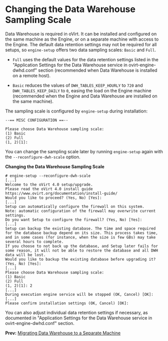 # Changing the Data Warehouse Sampling Scale

Data Warehouse is required in oVirt. It can be installed and configured on the same machine as the Engine, or on a separate machine with access to the Engine. The default data retention settings may not be required for all setups, so `engine-setup` offers two data sampling scales: `Basic` and `Full`.


* `Full` uses the default values for the data retention settings listed in the "Application Settings for the Data Warehouse service in ovirt-engine-dwhd.conf" section (recommended when Data Warehouse is installed on a remote host).

* `Basic` reduces the values of `DWH_TABLES_KEEP_HOURLY` to `720` and `DWH_TABLES_KEEP_DAILY` to `0`, easing the load on the Engine machine (recommended when the Engine and Data Warehouse are installed on the same machine).

The sampling scale is configured by `engine-setup` during installation:

    --== MISC CONFIGURATION ==--

    Please choose Data Warehouse sampling scale:
    (1) Basic
    (2) Full
    (1, 2)[1]:

You can change the sampling scale later by running `engine-setup` again with the `--reconfigure-dwh-scale` option.

**Changing the Data Warehouse Sampling Scale**

    # engine-setup --reconfigure-dwh-scale
    [...]
    Welcome to the oVirt 4.0 setup/upgrade.
    Please read the oVirt 4.0 install guide
    https://www.ovirt.org/documentation/install-guide/
    Would you like to proceed? (Yes, No) [Yes]:
    [...]
    Setup can automatically configure the firewall on this system.
    Note: automatic configuration of the firewall may overwrite current settings.
    Do you want Setup to configure the firewall? (Yes, No) [Yes]:
    [...]
    Setup can backup the existing database. The time and space required for the database backup depend on its size. This process takes time, and in some cases (for instance, when the size is few GBs) may take several hours to complete.
    If you choose to not back up the database, and Setup later fails for some reason, it will not be able to restore the database and all DWH data will be lost.
    Would you like to backup the existing database before upgrading it? (Yes, No) [Yes]:
    [...]
    Please choose Data Warehouse sampling scale:
    (1) Basic
    (2) Full
    (1, 2)[1]: 2
    [...]
    During execution engine service will be stopped (OK, Cancel) [OK]:
    [...]
    Please confirm installation settings (OK, Cancel) [OK]:

You can also adjust individual data retention settings if necessary, as documented in "Application Settings for the Data Warehouse service in ovirt-engine-dwhd.conf" section.

**Prev:** [Migrating Data Warehouse to a Separate Machine](../Migrating_Data_Warehouse_to_a_Separate_Machine)
